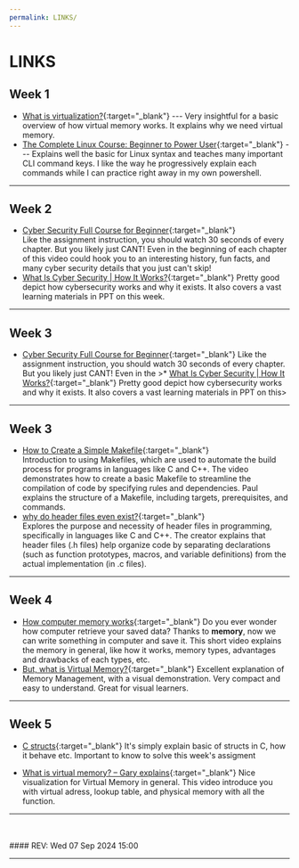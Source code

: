 ```yaml
---
permalink: LINKS/
---
```


# LINKS

## Week 1

* [What is virtualization?](https://www.youtube.com/watch?v=5lFnKYCZT5o){:target="_blank"} ---
  Very insightful for a basic overview of how virtual memory works. It explains why we need virtual memory.
* [The Complete Linux Course: Beginner to Power User](https://youtu.be/wBp0Rb-ZJak){:target="_blank"} ---
  Explains well the basic for Linux syntax and teaches many important CLI command keys. I like the way he progressively explain each commands while I can practice right away in my own powershell.

---

## Week 2

* [Cyber Security Full Course for Beginner](https://youtu.be/U_P23SqJaDc){:target="_blank"}  
  Like the assignment instruction, you should watch 30 seconds of every chapter. But you likely just CANT! Even in the beginning of each chapter of this video could hook you to an interesting history, fun facts, and many cyber security details that you just can't skip!
* [What Is Cyber Security | How It Works?](https://www.youtube.com/watch?v=inWWhr5tnEA){:target="_blank"} 
  Pretty good depict how cybersecurity works and why it exists. It also covers a vast learning materials in PPT on this week.

---
## Week 3

* [Cyber Security Full Course for Beginner](https://youtu.be/U_P23SqJaDc){:target="_blank"}
  Like the assignment instruction, you should watch 30 seconds of every chapter. But you likely just CANT! Even in the >* [What Is Cyber Security | How It Works?](https://www.youtube.com/watch?v=inWWhr5tnEA){:target="_blank"}
  Pretty good depict how cybersecurity works and why it exists. It also covers a vast learning materials in PPT on this>

---

## Week 3

* [How to Create a Simple Makefile](https://www.youtube.com/watch?v=_r7i5X0rXJk&ab_channel=PaulProgramming){:target="_blank"}  
  Introduction to using Makefiles, which are used to automate the build process for programs in languages like C and C++. The video demonstrates how to create a basic Makefile to streamline the compilation of code by specifying rules and dependencies. Paul explains the structure of a Makefile, including targets, prerequisites, and commands.
* [why do header files even exist?](https://www.youtube.com/watch?v=tOQZlD-0Scc){:target="_blank"}  
  Explores the purpose and necessity of header files in programming, specifically in languages like C and C++. The creator explains that header files (.h files) help organize code by separating declarations (such as function prototypes, macros, and variable definitions) from the actual implementation (in .c files).

---

## Week 4

* [How computer memory works](https://www.youtube.com/watch?v=p3q5zWCw8J4){:target="_blank"}
  Do you ever wonder how computer retrieve your saved data? Thanks to **memory**, now we can write something in computer and save it. This short video explains the memory in general, like how it works, memory types, advantages and drawbacks of each types, etc.
* [But, what is Virtual Memory?](https://www.youtube.com/watch?v=A9WLYbE0p-I){:target="_blank"}
  Excellent explanation of Memory Management, with a visual demonstration. Very compact and easy to understand. Great for visual learners.

---

## Week 5

* [C structs](https://youtu.be/oKXP1HZ8xIs?si=ulpVGxQ4cNH92Bj6){:target="_blank"}
  It's simply explain basic of structs in C, how it behave etc. Important to know to solve this week's assigment

* [What is virtual memory? – Gary explains](https://youtu.be/2quKyPnUShQ?si=m2AVfDFxbcKOzfpi){:target="_blank"}
  Nice visualization for Virtual Memory in general. This video introduce you with virtual adress, lookup table, and physical memory with all the function.

---

<br>
<br>
#### REV: Wed 07 Sep 2024 15:00
<hr>

